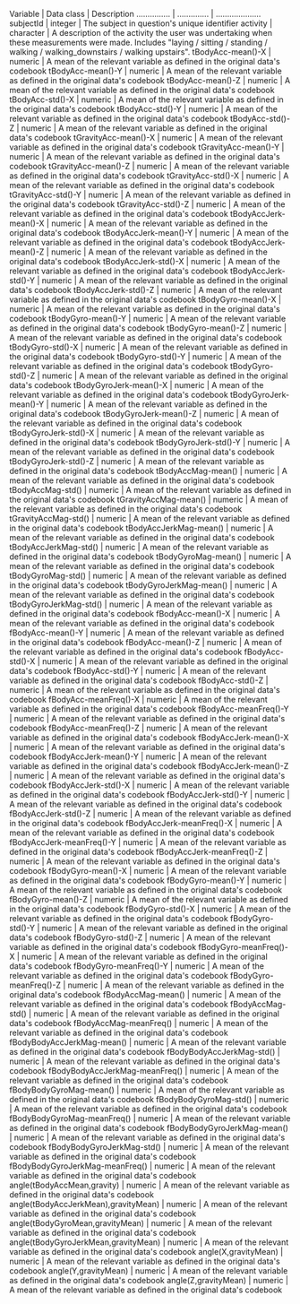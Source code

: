 Variable | Data class | Description
............... | .............. | ....................
subjectId | integer | The subject in question's unique identifier
activity | character | A description of the activity the user was undertaking when these measurements were made. Includes "laying / sitting / standing / walking / walking_downstairs / walking upstairs".
tBodyAcc-mean()-X | numeric | A mean of the relevant variable as defined in the original data's codebook
tBodyAcc-mean()-Y | numeric | A mean of the relevant variable as defined in the original data's codebook
tBodyAcc-mean()-Z | numeric | A mean of the relevant variable as defined in the original data's codebook
tBodyAcc-std()-X | numeric | A mean of the relevant variable as defined in the original data's codebook
tBodyAcc-std()-Y | numeric | A mean of the relevant variable as defined in the original data's codebook
tBodyAcc-std()-Z | numeric | A mean of the relevant variable as defined in the original data's codebook
tGravityAcc-mean()-X | numeric | A mean of the relevant variable as defined in the original data's codebook
tGravityAcc-mean()-Y | numeric | A mean of the relevant variable as defined in the original data's codebook
tGravityAcc-mean()-Z | numeric | A mean of the relevant variable as defined in the original data's codebook
tGravityAcc-std()-X | numeric | A mean of the relevant variable as defined in the original data's codebook
tGravityAcc-std()-Y | numeric | A mean of the relevant variable as defined in the original data's codebook
tGravityAcc-std()-Z | numeric | A mean of the relevant variable as defined in the original data's codebook
tBodyAccJerk-mean()-X | numeric | A mean of the relevant variable as defined in the original data's codebook
tBodyAccJerk-mean()-Y | numeric | A mean of the relevant variable as defined in the original data's codebook
tBodyAccJerk-mean()-Z | numeric | A mean of the relevant variable as defined in the original data's codebook
tBodyAccJerk-std()-X | numeric | A mean of the relevant variable as defined in the original data's codebook
tBodyAccJerk-std()-Y | numeric | A mean of the relevant variable as defined in the original data's codebook
tBodyAccJerk-std()-Z | numeric | A mean of the relevant variable as defined in the original data's codebook
tBodyGyro-mean()-X | numeric | A mean of the relevant variable as defined in the original data's codebook
tBodyGyro-mean()-Y | numeric | A mean of the relevant variable as defined in the original data's codebook
tBodyGyro-mean()-Z | numeric | A mean of the relevant variable as defined in the original data's codebook
tBodyGyro-std()-X | numeric | A mean of the relevant variable as defined in the original data's codebook
tBodyGyro-std()-Y | numeric | A mean of the relevant variable as defined in the original data's codebook
tBodyGyro-std()-Z | numeric | A mean of the relevant variable as defined in the original data's codebook
tBodyGyroJerk-mean()-X | numeric | A mean of the relevant variable as defined in the original data's codebook
tBodyGyroJerk-mean()-Y | numeric | A mean of the relevant variable as defined in the original data's codebook
tBodyGyroJerk-mean()-Z | numeric | A mean of the relevant variable as defined in the original data's codebook
tBodyGyroJerk-std()-X | numeric | A mean of the relevant variable as defined in the original data's codebook
tBodyGyroJerk-std()-Y | numeric | A mean of the relevant variable as defined in the original data's codebook
tBodyGyroJerk-std()-Z | numeric | A mean of the relevant variable as defined in the original data's codebook
tBodyAccMag-mean() | numeric | A mean of the relevant variable as defined in the original data's codebook
tBodyAccMag-std() | numeric | A mean of the relevant variable as defined in the original data's codebook
tGravityAccMag-mean() | numeric | A mean of the relevant variable as defined in the original data's codebook
tGravityAccMag-std() | numeric | A mean of the relevant variable as defined in the original data's codebook
tBodyAccJerkMag-mean() | numeric | A mean of the relevant variable as defined in the original data's codebook
tBodyAccJerkMag-std() | numeric | A mean of the relevant variable as defined in the original data's codebook
tBodyGyroMag-mean() | numeric | A mean of the relevant variable as defined in the original data's codebook
tBodyGyroMag-std() | numeric | A mean of the relevant variable as defined in the original data's codebook
tBodyGyroJerkMag-mean() | numeric | A mean of the relevant variable as defined in the original data's codebook
tBodyGyroJerkMag-std() | numeric | A mean of the relevant variable as defined in the original data's codebook
fBodyAcc-mean()-X | numeric | A mean of the relevant variable as defined in the original data's codebook
fBodyAcc-mean()-Y | numeric | A mean of the relevant variable as defined in the original data's codebook
fBodyAcc-mean()-Z | numeric | A mean of the relevant variable as defined in the original data's codebook
fBodyAcc-std()-X | numeric | A mean of the relevant variable as defined in the original data's codebook
fBodyAcc-std()-Y | numeric | A mean of the relevant variable as defined in the original data's codebook
fBodyAcc-std()-Z | numeric | A mean of the relevant variable as defined in the original data's codebook
fBodyAcc-meanFreq()-X | numeric | A mean of the relevant variable as defined in the original data's codebook
fBodyAcc-meanFreq()-Y | numeric | A mean of the relevant variable as defined in the original data's codebook
fBodyAcc-meanFreq()-Z | numeric | A mean of the relevant variable as defined in the original data's codebook
fBodyAccJerk-mean()-X | numeric | A mean of the relevant variable as defined in the original data's codebook
fBodyAccJerk-mean()-Y | numeric | A mean of the relevant variable as defined in the original data's codebook
fBodyAccJerk-mean()-Z | numeric | A mean of the relevant variable as defined in the original data's codebook
fBodyAccJerk-std()-X | numeric | A mean of the relevant variable as defined in the original data's codebook
fBodyAccJerk-std()-Y | numeric | A mean of the relevant variable as defined in the original data's codebook
fBodyAccJerk-std()-Z | numeric | A mean of the relevant variable as defined in the original data's codebook
fBodyAccJerk-meanFreq()-X | numeric | A mean of the relevant variable as defined in the original data's codebook
fBodyAccJerk-meanFreq()-Y | numeric | A mean of the relevant variable as defined in the original data's codebook
fBodyAccJerk-meanFreq()-Z | numeric | A mean of the relevant variable as defined in the original data's codebook
fBodyGyro-mean()-X | numeric | A mean of the relevant variable as defined in the original data's codebook
fBodyGyro-mean()-Y | numeric | A mean of the relevant variable as defined in the original data's codebook
fBodyGyro-mean()-Z | numeric | A mean of the relevant variable as defined in the original data's codebook
fBodyGyro-std()-X | numeric | A mean of the relevant variable as defined in the original data's codebook
fBodyGyro-std()-Y | numeric | A mean of the relevant variable as defined in the original data's codebook
fBodyGyro-std()-Z | numeric | A mean of the relevant variable as defined in the original data's codebook
fBodyGyro-meanFreq()-X | numeric | A mean of the relevant variable as defined in the original data's codebook
fBodyGyro-meanFreq()-Y | numeric | A mean of the relevant variable as defined in the original data's codebook
fBodyGyro-meanFreq()-Z | numeric | A mean of the relevant variable as defined in the original data's codebook
fBodyAccMag-mean() | numeric | A mean of the relevant variable as defined in the original data's codebook
fBodyAccMag-std() | numeric | A mean of the relevant variable as defined in the original data's codebook
fBodyAccMag-meanFreq() | numeric | A mean of the relevant variable as defined in the original data's codebook
fBodyBodyAccJerkMag-mean() | numeric | A mean of the relevant variable as defined in the original data's codebook
fBodyBodyAccJerkMag-std() | numeric | A mean of the relevant variable as defined in the original data's codebook
fBodyBodyAccJerkMag-meanFreq() | numeric | A mean of the relevant variable as defined in the original data's codebook
fBodyBodyGyroMag-mean() | numeric | A mean of the relevant variable as defined in the original data's codebook
fBodyBodyGyroMag-std() | numeric | A mean of the relevant variable as defined in the original data's codebook
fBodyBodyGyroMag-meanFreq() | numeric | A mean of the relevant variable as defined in the original data's codebook
fBodyBodyGyroJerkMag-mean() | numeric | A mean of the relevant variable as defined in the original data's codebook
fBodyBodyGyroJerkMag-std() | numeric | A mean of the relevant variable as defined in the original data's codebook
fBodyBodyGyroJerkMag-meanFreq() | numeric | A mean of the relevant variable as defined in the original data's codebook
angle(tBodyAccMean,gravity) | numeric | A mean of the relevant variable as defined in the original data's codebook
angle(tBodyAccJerkMean),gravityMean) | numeric | A mean of the relevant variable as defined in the original data's codebook
angle(tBodyGyroMean,gravityMean) | numeric | A mean of the relevant variable as defined in the original data's codebook
angle(tBodyGyroJerkMean,gravityMean) | numeric | A mean of the relevant variable as defined in the original data's codebook
angle(X,gravityMean) | numeric | A mean of the relevant variable as defined in the original data's codebook
angle(Y,gravityMean) | numeric | A mean of the relevant variable as defined in the original data's codebook
angle(Z,gravityMean) | numeric | A mean of the relevant variable as defined in the original data's codebook
